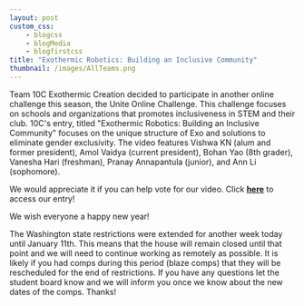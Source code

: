 ```yaml
--- 
layout: post
custom_css: 
    - blogcss
    - blogMedia
    - blogfirstcss
title: "Exothermic Robotics: Building an Inclusive Community" 
thumbnail: /images/AllTeams.png
---
```


Team 10C Exothermic Creation decided to participate in another online challenge this season, the Unite Online Challenge. This challenge focuses on schools and organizations that promotes inclusiveness in STEM and their club. 10C's entry, titled "Exothermic Robotics: Building an Inclusive Community" focuses on the unique structure of Exo and solutions to eliminate gender exclusivity. The video features Vishwa KN (alum and former president), Amol Vaidya (current president), Bohan Yao (8th grader), Vanesha Hari (freshman), Pranay Annapantula (junior), and Ann Li (sophomore). 

We would appreciate it if you can help vote for our video. Click <a href = "https://challenges.robotevents.com/challenge/132/community-award-online-challenge-sponsored-by-google/entry/9355" target = "_blank" ><b>here</b></a> to access our entry! 

We wish everyone a happy new year!

The Washington state restrictions were extended for another week today until January 11th. This means that the house will remain closed until that point and we will need to continue working as remotely as possible. It is likely if you had comps during this period (blaze comps) that they will be rescheduled for the end of restrictions. If you have any questions let the student board know and we will inform you once we know about the new dates of the comps. Thanks! 

